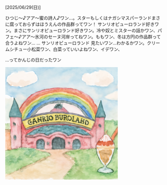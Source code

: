 [2025/06/29(日)]

ひつじ～♪アア～蜜の詩人♪ワン…。スターもしくはナガシマスパーランドまさに腐っておらずはほうえんの作品群ってワン！ サンリオピューロランド好きワン。まさにサンリオピューロランド好きワン。冷や奴とミスターの話かワン、パフェ～♪アア～氷河のセーヌ河岸ってねワン。ももワン、冬は方円の作品群って合うよねワン… … サンリオピューロランド 見たいワン…わかるかワン。クリームシチュー小松菜ワン、白菜っていいよねワン、イデワン、

...ってかんじの日だったワン

<img width="360px" src="image.png">